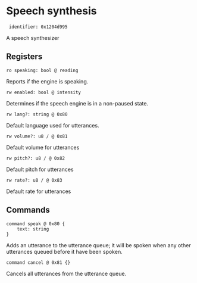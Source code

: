 #  Speech synthesis

     identifier: 0x1204d995

A speech synthesizer

## Registers

    ro speaking: bool @ reading

Reports if the engine is speaking.

    rw enabled: bool @ intensity

Determines if the speech engine is in a non-paused state.

    rw lang?: string @ 0x80

Default language used for utterances.

    rw volume?: u8 / @ 0x81

Default volume for utterances

    rw pitch?: u8 / @ 0x82

Default pitch for utterances

    rw rate?: u8 / @ 0x83

Default rate for utterances

## Commands

    command speak @ 0x80 {
        text: string
    }

Adds an utterance to the utterance queue; it will be spoken when any other utterances queued before it have been spoken.

    command cancel @ 0x81 {}

Cancels all utterances from the utterance queue.
